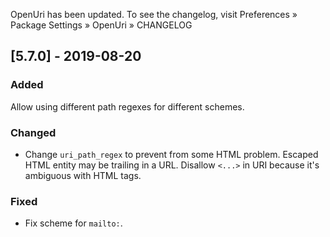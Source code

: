 OpenUri has been updated. To see the changelog, visit
Preferences » Package Settings » OpenUri » CHANGELOG


## [5.7.0] - 2019-08-20

### Added
Allow using different path regexes for different schemes.

### Changed
- Change `uri_path_regex` to prevent from some HTML problem.
  Escaped HTML entity may be trailing in a URL.
  Disallow `<...>` in URI because it's ambiguous with HTML tags.

### Fixed
- Fix scheme for `mailto:`.
